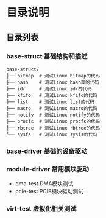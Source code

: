 # 目录说明



## 目录列表

### base-struct 基础结构和描述

```
base-struct/
├── bitmap	# 测试Linux bitmap的代码
├── hash	# 测试Linux hash表的代码
├── idr		# 测试Linux idr的代码
├── kfifo	# 测试Linux kfifo的代码
├── list	# 测试Linux list的代码
├── macro	# 测试Linux macro的代码
├── notify	# 测试Linux notify的代码
├── procfs	# 测试Linux procfs的代码
├── rbtree	# 测试Linux rbtree的代码
└── sysfs	# 测试Linux sysfs的代码
```



### base-driver 基础的设备驱动

### module-driver 常用模块驱动

- dma-test DMA模块测试
- pcie-test PCIE模块驱动测试

### virt-test 虚拟化相关测试



### 





